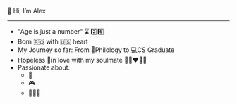 👋 Hi, I’m Alex

---
- "Age is just a number" ⌛️ 2️⃣6️⃣
- Born 🇷🇴 with 🇺🇸 heart
- My Journey so far: From 📖Philology to 💻CS Graduate
- Hopeless 🌹in love with my soulmate 👩🏻‍❤️‍👨🏻
- Passionate about: 
	- 🏀
	- 🎮
	- 👨🏻‍💻


<!---
r1zenaco/r1zenaco is a ✨ special ✨ repository because its `README.md` (this file) appears on your GitHub profile.
You can click the Preview link to take a look at your changes.
--->
